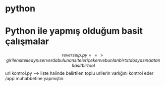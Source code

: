 # python
# Python ile yapmış olduğum basit çalışmalar
$$ reverseip.py ==> girilen site ile aynı serverda bulunan siteleri çeken ve bunları bir txt dosyasına atan basit bir tool
$$ url kontrol.py ==> liste halinde belirtilen toplu urllerin varlığını kontrol eder /app muhabbetine yapmıştın

